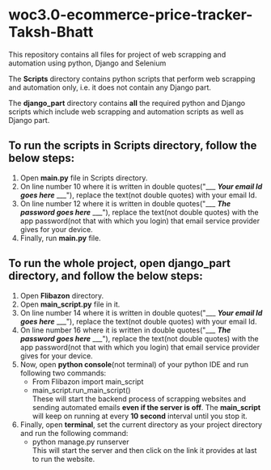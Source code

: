 # woc3.0-ecommerce-price-tracker-Taksh-Bhatt
This repository contains all files for project of web scrapping and automation using python, Django and Selenium

The **Scripts** directory contains python scripts that perform web scrapping and automation only, i.e. it does not contain any Django part.

The **django_part** directory contains **all** the required python and Django scripts which include web scrapping and automation scripts as well as Django part.

## To run the scripts in **Scripts** directory, follow the below steps:
1. Open **main.py** file in Scripts directory.
2. On line number 10 where it is written in double quotes("___ ___Your email Id goes here___ ___"), replace the text(not double quotes) with your email Id.
3. On line number 12 where it is written in double quotes("___ ___The password goes here___ ___"), replace the text(not double quotes) with the app password(not that with which you login)
    that email service provider gives for your device.
4. Finally, run **main.py** file.


## To run the whole project, open **django_part** directory, and follow the below steps:
1. Open **Flibazon** directory.
2. Open **main_script.py** file in it.
3. On line number 14 where it is written in double quotes("___ ___Your email Id goes here___ ___"), replace the text(not double quotes) with your email Id.
4. On line number 16 where it is written in double quotes("___ ___The password goes here___ ___"), replace the text(not double quotes) with the app password(not that with which you login)
    that email service provider gives for your device.
5. Now, open **python console**(not terminal) of your python IDE and run following two commands:
      - From Flibazon import main_script
      - main_script.run_main_script()<br />
  These will start the backend process of scrapping websites and sending automated emails **even if the server is off**. The **main_script** will keep on running at
  every **10 second** interval until you stop it.
6. Finally, open **terminal**, set the current directory as your project directory and run the following command:
      - python manage.py runserver<br />
    This will start the server and then click on the link it provides at last to run the website.
